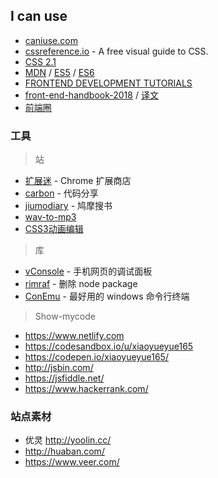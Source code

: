 ## I can use

-  [caniuse.com](http://caniuse.com/)
- [cssreference.io](https://cssreference.io/) - A free visual guide to CSS.
- [CSS 2.1](http://www.ayqy.net/doc/css2-1/cover.html)
- [MDN](https://developer.mozilla.org/zh-CN/) /  [ES5](https://yanhaijing.com/es5/#about) / [ES6](http://es6.ruanyifeng.com/)
- [FRONTEND DEVELOPMENT TUTORIALS](https://flaviocopes.com/)
- [front-end-handbook-2018](https://github.com/FrontendMasters/front-end-handbook-2018) / [译文](https://github.com/xitu/front-end-handbook-2018)
- [前端圈](https://fequan.com/)

### 工具

> 站
- [扩展迷](https://extfans.com/)  - Chrome 扩展商店
- [carbon](https://carbon.now.sh/) - 代码分享
- [jiumodiary](https://www.jiumodiary.com/) - 鸠摩搜书
- [wav-to-mp3](https://www.bearaudiotool.com/wav-to-mp3)
- [CSS3动画编辑](https://www.w3cways.com/css3-animation-tool)

> 库
- [vConsole](https://github.com/Tencent/vConsole) - 手机网页的调试面板
- [rimraf](https://github.com/isaacs/rimraf) - 删除 node package
- [ConEmu](https://github.com/Maximus5/ConEmu) - 最好用的 windows 命令行终端

> Show-mycode

- https://www.netlify.com
- https://codesandbox.io/u/xiaoyueyue165
- https://codepen.io/xiaoyueyue165/
- http://jsbin.com/
- https://jsfiddle.net/
- https://www.hackerrank.com/

### 站点素材

- 优灵 http://yoolin.cc/
- http://huaban.com/
- https://www.veer.com/